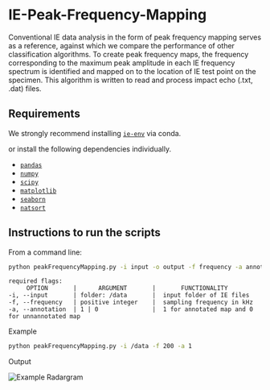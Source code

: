 # IE-Peak-Frequency-Mapping

Conventional IE data analysis in the form of peak frequency mapping serves as a reference, against which we compare the performance of other classification algorithms. To create peak frequency maps, the frequency corresponding to the maximum peak amplitude in each IE frequency spectrum is identified and mapped on to the location of IE test point on the specimen. This algorithm is written to read and process impact echo (.txt, .dat) files.


## Requirements

We strongly recommend installing  [`ie-env`](https://github.com/TFHRCFASTNDElab/CHARISMA/tree/main/impact-echo/environment) via conda.

or install the following dependencies individually. 

- [`pandas`](https://pandas.pydata.org/)
- [`numpy`](http://www.numpy.org/)
- [`scipy`](https://www.scipy.org/)
- [`matplotlib`](https://matplotlib.org/)
- [`seaborn`](https://seaborn.pydata.org/)
- [`natsort`](https://pypi.org/project/natsort/)




## Instructions to run the scripts

From a command line:

```bash
python peakFrequencyMapping.py -i input -o output -f frequency -a annotation
```
```
required flags:
     OPTION       |      ARGUMENT       |       FUNCTIONALITY
-i, --input       | folder: /data       |  input folder of IE files
-f, --frequency   | positive integer    |  sampling frequency in kHz
-a, --annotation  | 1 | 0               |  1 for annotated map and 0 for unnannotated map

```
Example
```bash
python peakFrequencyMapping.py -i /data -f 200 -a 1
```
Output

![Example Radargram](https://github.com/TFHRCFASTNDElab/CHARISMA/blob/main/impact-echo/peak-frequency-mapping/output.png)
